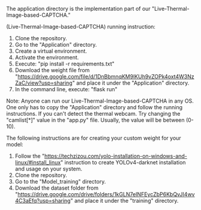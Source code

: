 The application directory is the implementation part of our "Live-Thermal-Image-based-CAPTCHA."

(Live-Thermal-Image-based-CAPTCHA) running instruction:
1. Clone the repository.
2. Go to the "Application" directory.
3. Create a virtual environment.
4. Activate the environment.
5. Execute: "pip install -r requirements.txt"
6. Download the weight file from "https://drive.google.com/file/d/1DnBbmnqKM9lKUh9vZOPk4oxt4W3NzZaC/view?usp=sharing" and place it under the "Application" directory.
7. In the command line, execute: "flask run"

Note: Anyone can run our Live-Thermal-Image-based-CAPTCHA in any OS. One only has to copy the "Application" directory and follow the running instructions. If you can't detect the thermal webcam. Try changing the "camlist[*]" value in the "app.py" file. Usually, the value will be between (0-10).

The following instructions are for creating your custom weight for your model:

1. Follow the "https://techzizou.com/yolo-installation-on-windows-and-linux/#install_linux" instruction to create YOLOv4-darknet installation and usage on your system.
2. Clone the repository.
3. Go to the "Model_training" directory.
4. Download the dataset folder from "https://drive.google.com/drive/folders/1kGLN7eINFEycZbP6KbQvJI4wv4C3aEfq?usp=sharing" and place it under the "training" directory.
